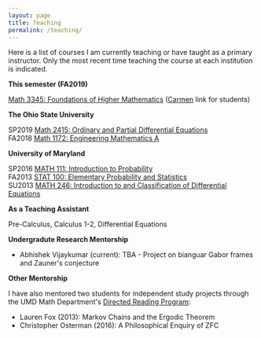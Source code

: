```yaml
---
layout: page
title: Teaching
permalink: /teaching/
---
```

Here is a list of courses I am currently teaching or have taught as a
primary instructor. Only the
most recent time teaching the course at each institution is indicated.

**This semester (FA2019)**

[Math 3345: Foundations of Higher Mathematics](https://math.osu.edu/courses/3345)
([Carmen](https://osu.instructure.com/courses/62631) link for students)

**The Ohio State University**

SP2019 [Math 2415: Ordinary and Partial Differential Equations](https://math.osu.edu/courses/2415) <br/>
FA2018 [Math 1172: Engineering Mathematics A](https://math.osu.edu/courses/1172)

**University of Maryland**

SP2016 [MATH 111: Introduction to Probability](https://www-math.umd.edu/offered-courses/356-math-111-introduction-to-probability.html) <br/>
FA2013 [STAT 100: Elementary Probability and Statistics](https://www-math.umd.edu/offered-courses/411-stat-100-elementary-statistics-and-probability.html) <br/>
SU2013 [MATH 246: Introduction to and Classification of Differential Equations](https://www-math.umd.edu/offered-courses/376-math-246-differential-equations-for-engineers.html) <br/>

**As a Teaching Assistant**

Pre-Calculus, Calculus 1-2, Differential Equations

**Undergradute Research Mentorship**

* Abhishek Vijaykumar (current): TBA - Project on bianguar Gabor frames and
Zauner's conjecture

**Other Mentorship**

I have also mentored two students for independent study projects through the
UMD Math Department's
[Directed Reading Program](http://drp.math.umd.edu/):

* Lauren Fox (2013): Markov Chains and the Ergodic Theorem
* Christopher Osterman (2016): A Philosophical Enquiry of ZFC
